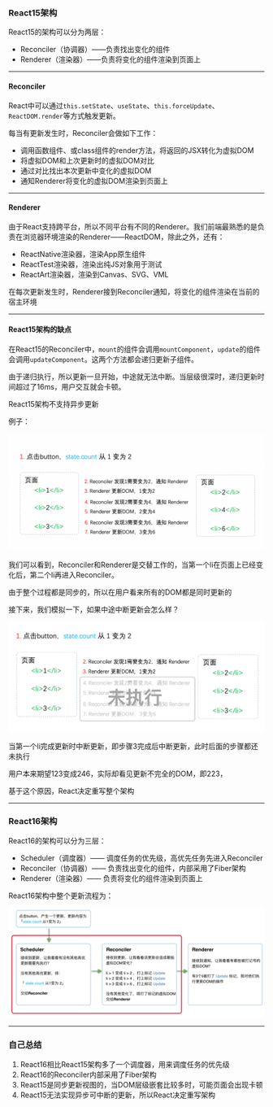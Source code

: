 ### React15架构
React15的架构可以分为两层：
+ Reconciler（协调器）——负责找出变化的组件
+ Renderer（渲染器）——负责将变化的组件渲染到页面上

---

#### Reconciler
React中可以通过`this.setState`、`useState`、`this.forceUpdate`、`ReactDOM.render`等方式触发更新。

每当有更新发生时，Reconciler会做如下工作：

+ 调用函数组件、或class组件的render方法，将返回的JSX转化为虚拟DOM
+ 将虚拟DOM和上次更新时的虚拟DOM对比
+ 通过对比找出本次更新中变化的虚拟DOM
+ 通知Renderer将变化的虚拟DOM渲染到页面上

---

#### Renderer
由于React支持跨平台，所以不同平台有不同的Renderer。我们前端最熟悉的是负责在浏览器环境渲染的Renderer——ReactDOM，除此之外，还有：

+ ReactNative渲染器，渲染App原生组件
+ ReactTest渲染器，渲染出纯JS对象用于测试
+ ReactArt渲染器，渲染到Canvas、SVG、VML

在每次更新发生时，Renderer接到Reconciler通知，将变化的组件渲染在当前的宿主环境

---

#### React15架构的缺点
在React15的Reconciler中，`mount`的组件会调用`mountComponent`，`update`的组件会调用`updateComponent`。这两个方法都会递归更新子组件。

由于递归执行，所以更新一旦开始，中途就无法中断。当层级很深时，递归更新时间超过了16ms，用户交互就会卡顿。

React15架构不支持异步更新

例子：

 ![](https://raw.githubusercontent.com/superwtt/MyFileRepository/main/image/React/v15.png)

我们可以看到，Reconciler和Renderer是交替工作的，当第一个li在页面上已经变化后，第二个li再进入Reconciler。

由于整个过程都是同步的，所以在用户看来所有的DOM都是同时更新的

接下来，我们模拟一下，如果中途中断更新会怎么样？

 ![](https://raw.githubusercontent.com/superwtt/MyFileRepository/main/image/React/dist.png)

 当第一个li完成更新时中断更新，即步骤3完成后中断更新，此时后面的步骤都还未执行

 用户本来期望123变成246，实际却看见更新不完全的DOM，即223，

 基于这个原因，React决定重写整个架构

---

### React16架构
React16的架构可以分为三层：
+ Scheduler（调度器）—— 调度任务的优先级，高优先任务先进入Reconciler
+ Reconciler（协调器）—— 负责找出变化的组件，内部采用了Fiber架构
+ Renderer（渲染器）—— 负责将变化的组件渲染到页面上

React16架构中整个更新流程为：

 ![](https://raw.githubusercontent.com/superwtt/MyFileRepository/main/image/React/process.png)

 ---

 ### 自己总结
 1. React16相比React15架构多了一个调度器，用来调度任务的优先级
 2. React16的Reconciler内部采用了Fiber架构
 3. React15是同步更新视图的，当DOM层级嵌套比较多时，可能页面会出现卡顿
 4. React15无法实现异步可中断的更新，所以React决定重写架构
